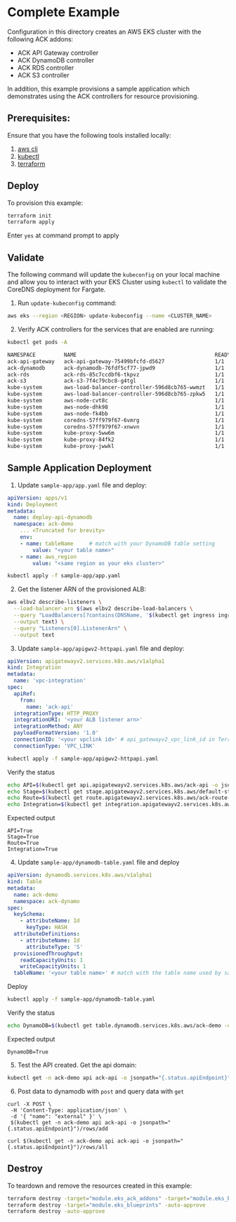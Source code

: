 # Complete Example

Configuration in this directory creates an AWS EKS cluster with the following ACK addons:

- ACK API Gateway controller
- ACK DynamoDB controller
- ACK RDS controller
- ACK S3 controller

In addition, this example provisions a sample application which demonstrates using the ACK controllers for resource provisioning.

## Prerequisites:

Ensure that you have the following tools installed locally:

1. [aws cli](https://docs.aws.amazon.com/cli/latest/userguide/install-cliv2.html)
2. [kubectl](https://Kubernetes.io/docs/tasks/tools/)
3. [terraform](https://learn.hashicorp.com/tutorials/terraform/install-cli)

## Deploy

To provision this example:

```sh
terraform init
terraform apply
```

Enter `yes` at command prompt to apply

## Validate

The following command will update the `kubeconfig` on your local machine and allow you to interact with your EKS Cluster using `kubectl` to validate the CoreDNS deployment for Fargate.

1. Run `update-kubeconfig` command:

```sh
aws eks --region <REGION> update-kubeconfig --name <CLUSTER_NAME>
```

2. Verify ACK controllers for the services that are enabled are running:

```sh
kubectl get pods -A

NAMESPACE         NAME                                            READY   STATUS    RESTARTS   AGE
ack-api-gateway   ack-api-gateway-75499bfcfd-d5627                1/1     Running   0          26s
ack-dynamodb      ack-dynamodb-76fdf5cf77-jpwd9                   1/1     Running   0          26s
ack-rds           ack-rds-85c7ccdbf6-tkpvz                        1/1     Running   0          26s
ack-s3            ack-s3-7f4c79cbc8-g4tgl                         1/1     Running   0          26s
kube-system       aws-load-balancer-controller-596d8cb765-wwmzt   1/1     Running   0          26s
kube-system       aws-load-balancer-controller-596d8cb765-zpkw5   1/1     Running   0          26s
kube-system       aws-node-cvt8c                                  1/1     Running   0          26s
kube-system       aws-node-dhk98                                  1/1     Running   0          26s
kube-system       aws-node-fk4bb                                  1/1     Running   0          26s
kube-system       coredns-57ff979f67-6vmrg                        1/1     Running   0          26s
kube-system       coredns-57ff979f67-xnwvn                        1/1     Running   0          26s
kube-system       kube-proxy-5ww6m                                1/1     Running   0          26s
kube-system       kube-proxy-84fk2                                1/1     Running   0          26s
kube-system       kube-proxy-jwwkl                                1/1     Running   0          26s
```

## Sample Application Deployment

1. Update `sample-app/app.yaml` file and deploy:

```yaml
apiVersion: apps/v1
kind: Deployment
metadata:
  name: deploy-api-dynamodb
  namespace: ack-demo
    ... <Truncated for brevity>
    env:
    - name: tableName     # match with your DynamoDB table setting
        value: "<your table name>"
    - name: aws_region
        value: "<same region as your eks cluster>"
```

```sh
kubectl apply -f sample-app/app.yaml
```

2. Get the listener ARN of the provisioned ALB:

```sh
aws elbv2 describe-listeners \
  --load-balancer-arn $(aws elbv2 describe-load-balancers \
  --query "LoadBalancers[?contains(DNSName, '$(kubectl get ingress ingress-api-dynamodb -n ack-demo -o=jsonpath="{.status.loadBalancer.ingress[].hostname}")')].LoadBalancerArn" \
  --output text) \
  --query "Listeners[0].ListenerArn" \
  --output text
```

3. Update `sample-app/apigwv2-httpapi.yaml` file and deploy:

```yaml
apiVersion: apigatewayv2.services.k8s.aws/v1alpha1
kind: Integration
metadata:
  name: 'vpc-integration'
spec:
  apiRef:
    from:
      name: 'ack-api'
  integrationType: HTTP_PROXY
  integrationURI: '<your ALB listener arn>'
  integrationMethod: ANY
  payloadFormatVersion: '1.0'
  connectionID: '<your vpclink id>' # api_gatewayv2_vpc_link_id in Terraform output
  connectionType: 'VPC_LINK'
```

```sh
kubectl apply -f sample-app/apigwv2-httpapi.yaml
```

Verify the status
```sh
echo API=$(kubectl get api.apigatewayv2.services.k8s.aws/ack-api -o jsonpath='{.status.conditions[?(@.type=="ACK.ResourceSynced")].status}')
echo Stage=$(kubectl get stage.apigatewayv2.services.k8s.aws/default-stage -o jsonpath='{.status.conditions[?(@.type=="ACK.ResourceSynced")].status}')
echo Route=$(kubectl get route.apigatewayv2.services.k8s.aws/ack-route-vpclink -o jsonpath='{.status.conditions[?(@.type=="ACK.ResourceSynced")].status}')
echo Integration=$(kubectl get integration.apigatewayv2.services.k8s.aws/vpc-integration -o jsonpath='{.status.conditions[?(@.type=="ACK.ResourceSynced")].status}')
```

Expected output
```
API=True
Stage=True
Route=True
Integration=True
```

4. Update `sample-app/dynamodb-table.yaml` file and deploy

```yaml
apiVersion: dynamodb.services.k8s.aws/v1alpha1
kind: Table
metadata:
  name: ack-demo
  namespace: ack-dynamo
spec:
  keySchema:
    - attributeName: Id
      keyType: HASH
  attributeDefinitions:
    - attributeName: Id
      attributeType: 'S'
  provisionedThroughput:
    readCapacityUnits: 1
    writeCapacityUnits: 1
  tableName: '<your table name>' # match with the table name used by sample application
```

Deploy
```sh
kubectl apply -f sample-app/dynamodb-table.yaml
```

Verify the status
```sh
echo DynamoDB=$(kubectl get table.dynamodb.services.k8s.aws/ack-demo -o jsonpath='{.status.conditions[?(@.type=="ACK.ResourceSynced")].status}')
```

Expected output
```
DynamoDB=True
```

5. Test the API created. Get the api domain:

```sh
kubectl get -n ack-demo api ack-api -o jsonpath="{.status.apiEndpoint}"
```

6. Post data to dynamodb with `post` and query data with `get`

```
curl -X POST \
 -H 'Content-Type: application/json' \
 -d '{ "name": "external" }' \
 $(kubectl get -n ack-demo api ack-api -o jsonpath="{.status.apiEndpoint}")/rows/add

curl $(kubectl get -n ack-demo api ack-api -o jsonpath="{.status.apiEndpoint}")/rows/all
```

## Destroy

To teardown and remove the resources created in this example:

```sh
terraform destroy -target="module.eks_ack_addons" -target="module.eks_blueprints_kubernetes_addons" -auto-approve
terraform destroy -target="module.eks_blueprints" -auto-approve
terraform destroy -auto-approve
```
